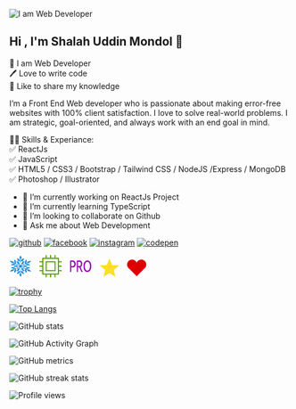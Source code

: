 ![I am Web Developer](https://ibb.co/vddp9dz)
## Hi , I'm Shalah Uddin Mondol 👋
<p>
👑 I am Web Developer <br>
🖊️ Love to write code <br>
🎤 Like to share my knowledge <br> </p>

I’m a Front End Web developer who is passionate about making error-free websites with 100% client satisfaction. I love to solve real-world problems. I am strategic, goal-oriented, and always work with an end goal in mind.

👨‍💻 Skills & Experiance: <br>
✅ ReactJs <br>
✅ JavaScript <br>
✅ HTML5 / CSS3 / Bootstrap / Tailwind CSS / NodeJS /Express / MongoDB<br>
✅ Photoshop / Illustrator 

- 🔭 I’m currently working on ReactJs Project
- 🌱 I’m currently learning  TypeScript
- 👯 I’m looking to collaborate on Github 
- 💬 Ask me about Web Development 

[<img src='https://cdn.jsdelivr.net/npm/simple-icons@3.0.1/icons/github.svg' alt='github' height='40'>](https://github.com/Shalahuddin360)  [<img src='https://cdn.jsdelivr.net/npm/simple-icons@3.0.1/icons/facebook.svg' alt='facebook' height='40'>](https://www.facebook.com/shalahuddin011/)  [<img src='https://cdn.jsdelivr.net/npm/simple-icons@3.0.1/icons/instagram.svg' alt='instagram' height='40'>](https://www.instagram.com/shalahuddin011/)  [<img src='https://cdn.jsdelivr.net/npm/simple-icons@3.0.1/icons/codepen.svg' alt='codepen' height='40'>](https://codepen.io/Shalahuddin011)  

<a href='https://archiveprogram.github.com/'><img src='https://raw.githubusercontent.com/acervenky/animated-github-badges/master/assets/acbadge.gif' width='40' height='40'></a> <a href='https://docs.github.com/en/developers'><img src='https://raw.githubusercontent.com/acervenky/animated-github-badges/master/assets/devbadge.gif' width='40' height='40'></a> <a href='https://github.com/pricing'><img src='https://raw.githubusercontent.com/acervenky/animated-github-badges/master/assets/pro.gif' width='40' height='40'></a> <a href='https://stars.github.com/'><img src='https://raw.githubusercontent.com/acervenky/animated-github-badges/master/assets/starbadge.gif' width='35' height='35'></a> <a href='https://docs.github.com/en/github/supporting-the-open-source-community-with-github-sponsors'><img src='https://raw.githubusercontent.com/acervenky/animated-github-badges/master/assets/sponsorbadge.gif' width='35' height='35'></a> 

[![trophy](https://github-profile-trophy.vercel.app/?username=Shalahuddin360)](https://github.com/ryo-ma/github-profile-trophy)

[![Top Langs](https://github-readme-stats.vercel.app/api/top-langs/?username=Shalahuddin360)](https://github.com/anuraghazra/github-readme-stats)

![GitHub stats](https://github-readme-stats.vercel.app/api?username=Shalahuddin360&show_icons=true&count_private=true)  

![GitHub Activity Graph](https://activity-graph.herokuapp.com/graph?username=Shalahuddin360)  

![GitHub metrics](https://metrics.lecoq.io/Shalahuddin360)  

![GitHub streak stats](https://streak-stats.demolab.com/?user=Shalahuddin360)  

![Profile views](https://gpvc.arturio.dev/Shalahuddin360)  
